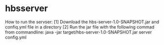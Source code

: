 # hbsserver
How to run the servser:
[1] Download the hbs-server-1.0-SNAPSHOT.jar and confiq.yml file in a directory
[2] Run the jar file with the following commad from commandline: java -jar target/hbs-server-1.0-SNAPSHOT.jar  server config.yml
